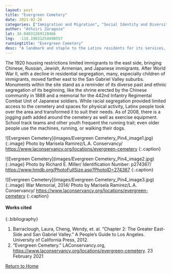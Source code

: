 ```yaml
---
layout: post
title: "Evergreen Cemetery"
date: 2021-02-26
categories: ["Immigration and Migration", "Social Identity and Diversity", "Urban Planning and Policy"]
author: "Athziri Zaragoza"
lat: 34.04031269128466
lng:  -118.19831254498557
runningtitle: "Evergreen Cemetery"
desc: "A landmark and staple to the Latinx residents for its services, the cemetery also demonstrates the remnants of the once multiethnic community."
---
```

The 1920 housing restrictions limited immigrants to the east side, bringing Chinese, Russian, Jewish, Armenian, and Japanese immigrants. After World War II, with a decline in residential segregation, many, especially children of immigrants, moved farther east to the San Gabriel Valley suburbs. Monuments within the site stand as a reminder of its diverse past and ethnic segregation of its beginning, like the shrine erected by the Chinese community in 1888 and a memorial for the 442nd Infantry Regimental Combat Unit of Japanese soldiers. While racial segregation provided limited access to the cemetery and spaces for physical activity, Latinx people took over the area and transformed it to suit their needs. As of 2008, there is a jogging path added around the cemetery as well as exercise equipment. School track teams and other youth frequent the running trail; even older people use the machines, running, or walking their dogs. 

![Evergreen Cemetery](images/Evergreen Cemetery_Pin4_image1.jpg)
   {:.image} 
Photo by Marisela Ramirez/L.A. Conservancy/ https://www.laconservancy.org/locations/evergreen-cemetery
   {:.caption} 

![Evergreen Cemetery](images/Evergreen Cemetery_Pin4_image2.jpg)
   {:.image} 
Photo by Richard E. Miller/  Identification Number: p274367/ https://www.hmdb.org/PhotoFullSize.asp?PhotoID=274367
   {:.caption} 

![Evergreen Cemetery](images/Evergreen Cemetery_Pin4_image3.jpg)
   {:.image} 
War Memorial, 2014/ Photo by Marisela Ramirez/L.A. Conservancy/ https://www.laconservancy.org/locations/evergreen-cemetery
   {:.caption} 

#### Works cited

{:.bibliography}
1. Barraclough, Laura, Cheng, Wendy, et. al. “Chapter 2: The Greater East-Side and San Gabriel Valley.” A People’s Guide to Los Angeles.  University of California Press, 2012.
2. “Evergreen Cemetery.” LAConservancy.org, https://www.laconservancy.org/locations/evergreen-cemetery. 23 February 2021

[Return to Home](https://uclachicanxstudies.github.io/BarrioSuburbanisms/)
